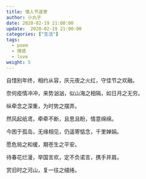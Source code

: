 ```yaml
---
title: 情人节遥寄
author: 小丸子
date: 2020-02-19 21:00:00
update:  2020-02-19 21:00:00
categories: ["生活"]
tags: 
  - poem
  - 情感 
  - love
weight: 5
---
```



自惜别年终，相约从容，庆元夜之火红，守佳节之欢融。

奈何疫情冲冲，来势汹汹，似山海之相隔，如日月之无穷。

纵牵念之深重，为时势之摆弄。

然风起纸鸢，牵牵不断，且思且盼，情意绵绵。

今困于孤岛，无缘相见，仍遥寄惦念，千里婵娟。

愿危局之和缓，期苍生之平安。

待春花烂漫，举国言欢，定不负诺言，携手并肩。

赏旧时之河山，复一往之缱绻。


